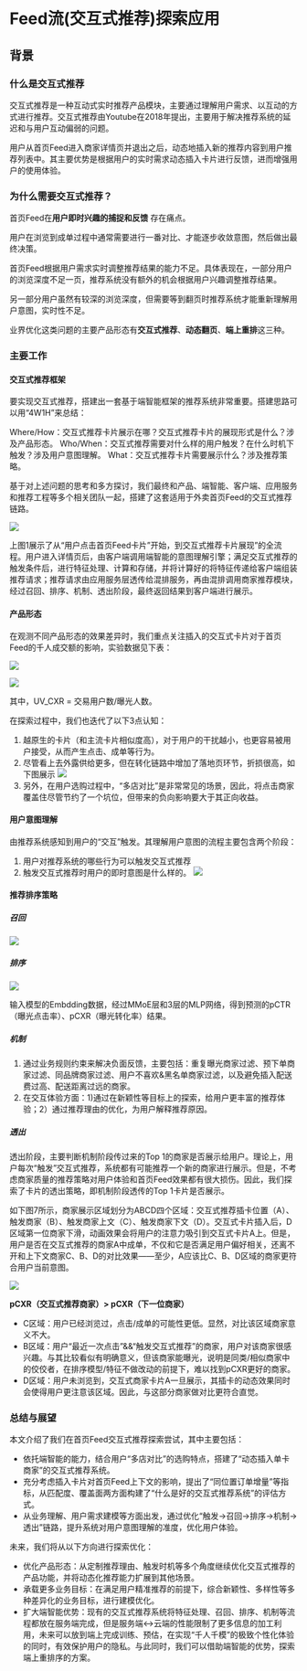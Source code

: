 # Feed流(交互式推荐)探索应用

## 背景
### 什么是交互式推荐
交互式推荐是一种互动式实时推荐产品模块，主要通过理解用户需求、以互动的方式进行推荐。交互式推荐由Youtube在2018年提出，主要用于解决推荐系统的延迟和与用户互动偏弱的问题。

用户从首页Feed进入商家详情页并退出之后，动态地插入新的推荐内容到用户推荐列表中。其主要优势是根据用户的实时需求动态插入卡片进行反馈，进而增强用户的使用体验。

### 为什么需要交互式推荐？

首页Feed在**用户即时兴趣的捕捉和反馈** 存在痛点。

用户在浏览到成单过程中通常需要进行一番对比、才能逐步收敛意图，然后做出最终决策。

首页Feed根据用户需求实时调整推荐结果的能力不足。具体表现在，一部分用户的浏览深度不足一页，推荐系统没有额外的机会根据用户兴趣调整推荐结果。

另一部分用户虽然有较深的浏览深度，但需要等到翻页时推荐系统才能重新理解用户意图，实时性不足。

业界优化这类问题的主要产品形态有**交互式推荐**、**动态翻页**、**端上重排**这三种。



### 主要工作

#### 交互式推荐框架
要实现交互式推荐，搭建出一套基于端智能框架的推荐系统非常重要。搭建思路可以用“4W1H”来总结：

Where/How：交互式推荐卡片展示在哪？交互式推荐卡片的展现形式是什么？涉及产品形态。
Who/When：交互式推荐需要对什么样的用户触发？在什么时机下触发？涉及用户意图理解。
What：交互式推荐卡片需要展示什么？涉及推荐策略。

基于对上述问题的思考和多方探讨，我们最终和产品、端智能、客户端、应用服务和推荐工程等多个相关团队一起，搭建了这套适用于外卖首页Feed的交互式推荐链路。

![](https://pub-a953275fa2c34c18b80fc1f84e3ea746.r2.dev/xiaowo/2024/06/e4faf9c4780d67a9e6849e38532d84a7.png)

上图1展示了从“用户点击首页Feed卡片”开始，到交互式推荐卡片展现”的全流程。用户进入详情页后，由客户端调用端智能的意图理解引擎；满足交互式推荐的触发条件后，进行特征处理、计算和存储，并将计算好的将特征传递给客户端组装推荐请求；推荐请求由应用服务层透传给混排服务，再由混排调用商家推荐模块，经过召回、排序、机制、透出阶段，最终返回结果到客户端进行展示。


#### 产品形态
在观测不同产品形态的效果差异时，我们重点关注插入的交互式卡片对于首页Feed的千人成交额的影响，实验数据见下表：

![](https://pub-a953275fa2c34c18b80fc1f84e3ea746.r2.dev/xiaowo/2024/06/c9d64459d519e21de3aedf347438aecd.png)

![](https://pub-a953275fa2c34c18b80fc1f84e3ea746.r2.dev/xiaowo/2024/06/04f6200fc21179f8ba1f936a70312005.png)

其中，UV_CXR = 交易用户数/曝光人数。

在探索过程中，我们也迭代了以下3点认知：
1. 越原生的卡片（和主流卡片相似度高），对于用户的干扰越小，也更容易被用户接受，从而产生点击、成单等行为。
2. 尽管看上去外露供给更多，但在转化链路中增加了落地页环节，折损很高，如下图展示
   ![](https://pub-a953275fa2c34c18b80fc1f84e3ea746.r2.dev/xiaowo/2024/06/834df9ff646451da2f5f4acd5b837ad1.png)
3. 另外，在用户选购过程中，“多店对比”是非常常见的场景，因此，将点击商家覆盖住尽管节约了一个坑位，但带来的负向影响要大于其正向收益。

#### 用户意图理解

由推荐系统感知到用户的“交互”触发。其理解用户意图的流程主要包含两个阶段：
1. 用户对推荐系统的哪些行为可以触发交互式推荐
2. 触发交互式推荐时用户的即时意图是什么样的。
![](https://pub-a953275fa2c34c18b80fc1f84e3ea746.r2.dev/xiaowo/2024/06/e424c3c6c71c4cfa2d6909e9ac59ef8a.png)


#### 推荐排序策略
##### 召回 
![](https://pub-a953275fa2c34c18b80fc1f84e3ea746.r2.dev/xiaowo/2024/06/79fb7a7455c78f330660d8bf80ba8929.png)

##### 排序
![](https://pub-a953275fa2c34c18b80fc1f84e3ea746.r2.dev/xiaowo/2024/06/adce67fc6fb9c50823462b7808057beb.png)

输入模型的Embdding数据，经过MMoE层和3层的MLP网络，得到预测的pCTR（曝光点击率）、pCXR（曝光转化率）结果。

##### 机制
1. 通过业务规则约束来解决负面反馈，主要包括：重复曝光商家过滤、预下单商家过滤、同品牌商家过滤、用户不喜欢&黑名单商家过滤，以及避免插入配送费过高、配送距离过远的商家。
2. 在交互体验方面：1)通过在新颖性等目标上的探索，给用户更丰富的推荐体验；2）通过推荐理由的优化，为用户解释推荐原因。
   
##### 透出
透出阶段，主要判断机制阶段传过来的Top 1的商家是否展示给用户。理论上，用户每次“触发”交互式推荐，系统都有可能推荐一个新的商家进行展示。但是，不考虑商家质量的推荐策略对用户体验和首页Feed效果都有很大损伤。因此，我们探索了卡片的透出策略，即机制阶段透传的Top 1卡片是否展示。

如下图7所示，商家展示区域划分为ABCD四个区域：交互式推荐插卡位置（A）、触发商家（B）、触发商家上文（C）、触发商家下文（D）。交互式卡片插入后，D区域第一位商家下滑，动画效果会将用户的注意力吸引到交互式卡片A上。但是，用户是否在交互式推荐的商家A中成单，不仅和它是否满足用户偏好相关，还离不开和上下文商家C、B、D的对比效果——至少，A应该比C、B、D区域的商家更符合用户当前意图。

![](https://pub-a953275fa2c34c18b80fc1f84e3ea746.r2.dev/xiaowo/2024/06/ca664f0cff4a67048c39242b41b29b8e.png)

**pCXR（交互式推荐商家）> pCXR（下一位商家）**

- C区域：用户已经浏览过，点击/成单的可能性更低。显然，对比该区域商家意义不大。
- B区域：用户“最近一次点击”&&“触发交互式推荐”的商家，用户对该商家很感兴趣。与其比较看似有明确意义，但该商家能曝光，说明是同类/相似商家中的佼佼者，在排序模型/特征不做改动的前提下，难以找到pCXR更好的商家。
- D区域：用户未浏览到，交互式商家卡片A一旦展示，其插卡的动态效果同时会使得用户更注意该区域。因此，与这部分商家做对比更符合直觉。


### 总结与展望
本文介绍了我们在首页Feed交互式推荐探索尝试，其中主要包括：

- 依托端智能的能力，结合用户“多店对比”的选购特点，搭建了“动态插入单卡商家”的交互式推荐系统。
- 充分考虑插入卡片对首页Feed上下文的影响，提出了“同位置订单增量”等指标，从匹配度、覆盖面两方面构建了“什么是好的交互式推荐系统”的评估方式。
- 从业务理解、用户需求建模等方面出发，通过优化“触发->召回->排序->机制->透出”链路，提升系统对用户意图理解的准度，优化用户体验。

未来，我们将从以下方向进行探索优化：

- 优化产品形态：从定制推荐理由、触发时机等多个角度继续优化交互式推荐的产品功能，并将动态化推荐能力扩展到其他场景。
- 承载更多业务目标：在满足用户精准推荐的前提下，综合新颖性、多样性等多种差异化的业务目标，进行建模优化。
- 扩大端智能优势：现有的交互式推荐系统将特征处理、召回、排序、机制等流程都放在服务端完成，但是服务端<->云端的性能限制了更多信息的加工利用，未来可以放到端上完成训练、预估，在实现“千人千模”的极致个性化体验的同时，有效保护用户的隐私。与此同时，我们可以借助端智能的优势，探索端上重排序的方案。
